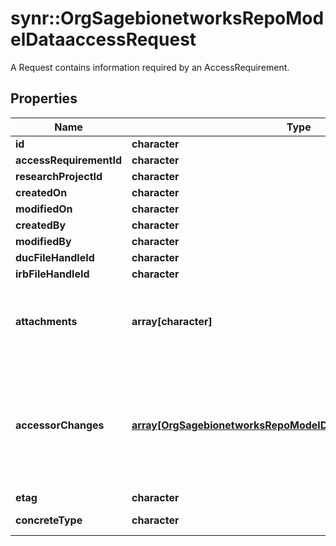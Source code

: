 # synr::OrgSagebionetworksRepoModelDataaccessRequest

A Request contains information required by an AccessRequirement.

## Properties
Name | Type | Description | Notes
------------ | ------------- | ------------- | -------------
**id** | **character** |  | [optional] 
**accessRequirementId** | **character** |  | [optional] 
**researchProjectId** | **character** |  | [optional] 
**createdOn** | **character** |  | [optional] 
**modifiedOn** | **character** |  | [optional] 
**createdBy** | **character** |  | [optional] 
**modifiedBy** | **character** |  | [optional] 
**ducFileHandleId** | **character** |  | [optional] 
**irbFileHandleId** | **character** |  | [optional] 
**attachments** | **array[character]** | The set of file handle ID of attached files to this request. | [optional] 
**accessorChanges** | [**array[OrgSagebionetworksRepoModelDataaccessAccessorChange]**](org.sagebionetworks.repo.model.dataaccess.AccessorChange.md) | List of user changes. A user can gain access, renew access or have access revoked. | [optional] 
**etag** | **character** |  | [optional] 
**concreteType** | **character** |  | [Enum: [org.sagebionetworks.repo.model.dataaccess.Request]] 


